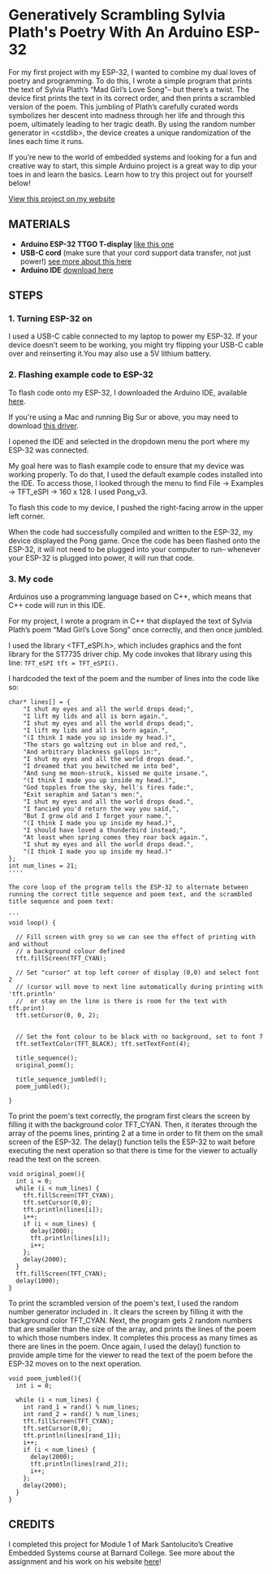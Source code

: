 # Generatively Scrambling Sylvia Plath's Poetry With An Arduino ESP-32

For my first project with my ESP-32, I wanted to combine my dual loves of poetry and programming. To do this, I wrote a simple program that prints the text of Sylvia Plath’s “Mad Girl’s Love Song”– but there’s a twist. The device first prints the text in its correct order, and then prints a scrambled version of the poem. This jumbling of Plath’s carefully curated words symbolizes her descent into madness through her life and through this poem, ultimately leading to her tragic death. By using the random number generator in \<cstdlib\>, the device creates a unique randomization of the lines each time it runs. 

If you’re new to the world of embedded systems and looking for a fun and creative way to start, this simple Arduino project is a great way to dip your toes in and learn the basics. Learn how to try this project out for yourself below!

[View this project on my website](https://catherine-o-brien.github.io/scrambled-poetry)

<!--more-->

## MATERIALS

* **Arduino ESP-32 TTGO T-display** [like this one](https://www.amazon.com/LILYGO-T-Display-Arduino-Development-CH9102F/dp/B099MPFJ9M)
* **USB-C cord** (make sure that your cord support data transfer, not just power!) [see more about this here](https://www.dignited.com/50330/usb-data-cable-vs-usb-charging-cable/)
* **Arduino IDE** [download here](https://support.arduino.cc/hc/en-us/articles/360019833020-Download-and-install-Arduino-IDE) 


## STEPS

### 1. Turning ESP-32 on
I used a USB-C cable connected to my laptop to power my ESP-32. If your device doesn’t seem to be working, you might try flipping your USB-C cable over and reinserting it.You may also use a 5V lithium battery. 

### 2. Flashing example code to ESP-32
To flash code onto my ESP-32, I downloaded the Arduino IDE, available [here](https://www.arduino.cc/en/software). 

If you're using a Mac and running Big Sur or above, you may need to download [this driver](http://www.wch-ic.com/downloads/CH341SER_MAC_ZIP.html). 

I opened the IDE and selected in the dropdown menu the port where my ESP-32 was connected.

My goal here was to flash example code to ensure that my device was working properly. To do that, I used the default example codes installed into the IDE. To access those, I looked through the menu to find File → Examples → TFT_eSPI → 160 x 128. I used Pong_v3. 

To flash this code to my device, I pushed the right-facing arrow in the upper left corner. 

When the code had successfully compiled and written to the ESP-32, my device displayed the Pong game. Once the code has been flashed onto the ESP-32, it will not need to be plugged into your computer to run– whenever your ESP-32 is plugged into power, it will run that code. 

### 3. My code 
Arduinos use a programming language based on C++, which means that C++ code will run in this IDE. 

For my project, I wrote a program in C++ that displayed the text of Sylvia Plath’s poem “Mad Girl’s Love Song” once correctly, and then once jumbled. 

I used the library <TFT_eSPI.h>, which includes graphics and the font library for the ST7735 driver chip. My code invokes that library using this line: 
``` TFT_eSPI tft = TFT_eSPI(). ```

I hardcoded the text of the poem and the number of lines into the code like so: 
```
char* lines[] = {
    "I shut my eyes and all the world drops dead;", 
    "I lift my lids and all is born again.",
    "I shut my eyes and all the world drops dead;",
    "I lift my lids and all is born again.",
    "(I think I made you up inside my head.)",
    "The stars go waltzing out in blue and red,",
    "And arbitrary blackness gallops in:",
    "I shut my eyes and all the world drops dead.",
    "I dreamed that you bewitched me into bed",
    "And sung me moon-struck, kissed me quite insane.",
    "(I think I made you up inside my head.)",
    "God topples from the sky, hell's fires fade:",
    "Exit seraphim and Satan's men:",
    "I shut my eyes and all the world drops dead.",
    "I fancied you'd return the way you said,",
    "But I grow old and I forget your name.",
    "(I think I made you up inside my head.)",
    "I should have loved a thunderbird instead;",
    "At least when spring comes they roar back again.",
    "I shut my eyes and all the world drops dead.",
    "(I think I made you up inside my head.)" 
};
int num_lines = 21;
'''' 

The core loop of the program tells the ESP-32 to alternate between running the correct title sequence and poem text, and the scrambled title sequence and poem text:

''' 
void loop() {
  
  // Fill screen with grey so we can see the effect of printing with and without 
  // a background colour defined
  tft.fillScreen(TFT_CYAN);
  
  // Set "cursor" at top left corner of display (0,0) and select font 2
  // (cursor will move to next line automatically during printing with 'tft.println'
  //  or stay on the line is there is room for the text with tft.print)
  tft.setCursor(0, 0, 2);
 
  
  // Set the font colour to be black with no background, set to font 7
  tft.setTextColor(TFT_BLACK); tft.setTextFont(4);

  title_sequence();
  original_poem();
  
  title_sequence_jumbled(); 
  poem_jumbled();

}
```

To print the poem's text correctly, the program first clears the screen by filling it with the background color TFT_CYAN. Then, it iterates through the array of the poems lines, printing 2 at a time in order to fit them on the small screen of the ESP-32. The delay() function tells the ESP-32 to wait before executing the next operation so that there is time for the viewer to actually read the text on the screen. 

```
void original_poem(){
  int i = 0;
  while (i < num_lines) {
    tft.fillScreen(TFT_CYAN);
    tft.setCursor(0,0); 
    tft.println(lines[i]);
    i++;
    if (i < num_lines) {
      delay(2000);
      tft.println(lines[i]);
      i++;
    };
    delay(2000);
  }
  tft.fillScreen(TFT_CYAN);
  delay(1000);
}
```

To print the scrambled version of the poem's text, I used the random number generator included in <cstdlib>. It clears the screen by filling it with the background color TFT_CYAN. Next, the program gets 2 random numbers that are smaller than the size of the array, and prints the lines of the poem to which those numbers index. It completes this process as many times as there are lines in the poem. Once again, I used the delay() function to provide ample time for the viewer to read the text of the poem before the ESP-32 moves on to the next operation. 
  
```
void poem_jumbled(){
  int i = 0;

  while (i < num_lines) {
    int rand_1 = rand() % num_lines; 
    int rand_2 = rand() % num_lines;
    tft.fillScreen(TFT_CYAN); 
    tft.setCursor(0,0); 
    tft.println(lines[rand_1]);
    i++;
    if (i < num_lines) {
      delay(2000);
      tft.println(lines[rand_2]);
      i++;
    };
    delay(2000);
  }
}
```

## CREDITS

I completed this project for Module 1 of Mark Santolucito’s Creative Embedded Systems course at Barnard College. See more about the assignment and his work on his website [here](http://www.marksantolucito.com/COMS3930/spring2023/mod1)!
